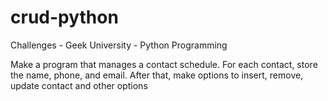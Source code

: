 # crud-python

Challenges - Geek University - Python Programming 

Make a program that manages a contact schedule. For each contact, store the name, phone, and email. After that, make options to insert, remove, update contact and other options
